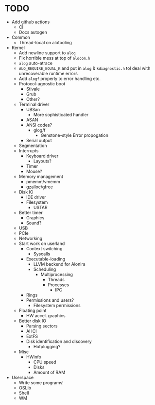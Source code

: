 # TODO

- Add github actions
	- CI
	- Docs autogen
- Common
	- Thread-local on alotooling
- Kernel
	- Add newline support to `alog`
	- Fix horrible mess at top of `alocom.h`
	- `alog` auto-atrace
	- `ALO_REQUIRE_EQUAL_K` and put in `alog` & `kdiagnostic.h` tol deal with unrecoverable runtime errors
	- Add `alogf` properly to error handling etc.
	- Protocol-agnostic boot
		- Stivale
		- Grub
		- Other?
	- Terminal driver
		- UBSan
			- More sophisticated handler
		- ASAN
		- ANSI codes?
			- glog/f
				- Genstone-style Error propogation
		- Serial output
	- Segmentation
	- Interrupts
		- Keyboard driver
			- Layouts?
		- Timer
		- Mouse?
	- Memory management
		- pmemm/vmemm
		- gzalloc/gfree
	- Disk IO
		- IDE driver
		- Filesystem
			- USTAR
	- Better timer
		- Graphics
		- Sound?
	- USB
	- PCIe
	- Networking
	- Start work on userland
		- Context switching
			- Syscalls
		- Executable-loading
			- LLVM backend for Alonira
			- Scheduling
				- Multiprocessing
					- Threads
					- Processes
						- IPC
		- Rings
		- Permissions and users?
			- Filesystem permissions
	- Floating point
		- HW accel. graphics
	- Better disk IO
		- Parsing sectors
		- AHCI
		- ExtFS
		- Disk identification and discovery
			- Hotplugging?
	- Misc
		- HWinfo
			- CPU speed
			- Disks
			- Amount of RAM
- Userspace
	- Write some programs!
    - OSLib
    - Shell
    - WM
